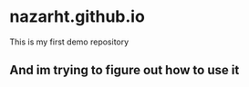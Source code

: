 # nazarht.github.io

This is my first demo repository 

## And im trying to figure out how to use it 
